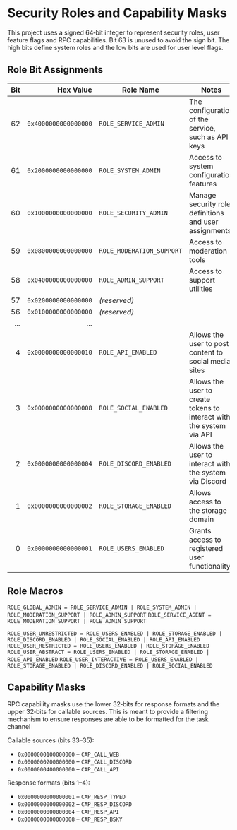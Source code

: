 # Security Roles and Capability Masks

This project uses a signed 64‑bit integer to represent security roles,
user feature flags and RPC capabilities. Bit 63 is unused to avoid the
sign bit. The high bits define system roles and the low bits are used
for user level flags.

## Role Bit Assignments

| Bit | Hex Value             | Role Name                 | Notes |
|----:|----------------------:|---------------------------|------|
| 62  | `0x4000000000000000`  | `ROLE_SERVICE_ADMIN`      | The configuration of the service, such as API keys |
| 61  | `0x2000000000000000`  | `ROLE_SYSTEM_ADMIN`       | Access to system configuration features |
| 60  | `0x1000000000000000`  | `ROLE_SECURITY_ADMIN`     | Manage security role definitions and user assignments |
| 59  | `0x0800000000000000`  | `ROLE_MODERATION_SUPPORT` | Access to moderation tools |
| 58  | `0x0400000000000000`  | `ROLE_ADMIN_SUPPORT`      | Access to support utilities |
| 57  | `0x0200000000000000`  | *(reserved)*              | |
| 56  | `0x0100000000000000`  | *(reserved)*              | |
| ... | ...                   |                           | |
| 4   | `0x0000000000000010`  | `ROLE_API_ENABLED`        | Allows the user to post content to social media sites |
| 3   | `0x0000000000000008`  | `ROLE_SOCIAL_ENABLED`     | Allows the user to create tokens to interact with the system via API |
| 2   | `0x0000000000000004`  | `ROLE_DISCORD_ENABLED`    | Allows the user to interact with the system via Discord |
| 1   | `0x0000000000000002`  | `ROLE_STORAGE_ENABLED`    | Allows access to the storage domain |
| 0   | `0x0000000000000001`  | `ROLE_USERS_ENABLED`      | Grants access to registered user functionality |

## Role Macros

`ROLE_GLOBAL_ADMIN = ROLE_SERVICE_ADMIN | ROLE_SYSTEM_ADMIN | ROLE_MODERATION_SUPPORT | ROLE_ADMIN_SUPPORT`
`ROLE_SERVICE_AGENT = ROLE_MODERATION_SUPPORT | ROLE_ADMIN_SUPPORT`

`ROLE_USER_UNRESTRICTED = ROLE_USERS_ENABLED | ROLE_STORAGE_ENABLED | ROLE_DISCORD_ENABLED | ROLE_SOCIAL_ENABLED | ROLE_API_ENABLED`
`ROLE_USER_RESTRICTED = ROLE_USERS_ENABLED | ROLE_STORAGE_ENABLED`
`ROLE_USER_ABSTRACT = ROLE_USERS_ENABLED | ROLE_STORAGE_ENABLED | ROLE_API_ENABLED`
`ROLE_USER_INTERACTIVE = ROLE_USERS_ENABLED | ROLE_STORAGE_ENABLED | ROLE_DISCORD_ENABLED | ROLE_SOCIAL_ENABLED`

## Capability Masks

RPC capability masks use the lower 32‑bits for response formats and the
upper 32‑bits for callable sources. This is meant to provide a filtering 
mechanism to ensure responses are able to be formatted for the task channel

Callable sources (bits 33–35):
- `0x0000000100000000` – `CAP_CALL_WEB`
- `0x0000000200000000` – `CAP_CALL_DISCORD`
- `0x0000000400000000` – `CAP_CALL_API`

Response formats (bits 1–4):
- `0x0000000000000001` – `CAP_RESP_TYPED`
- `0x0000000000000002` – `CAP_RESP_DISCORD`
- `0x0000000000000004` – `CAP_RESP_API`
- `0x0000000000000008` – `CAP_RESP_BSKY`
